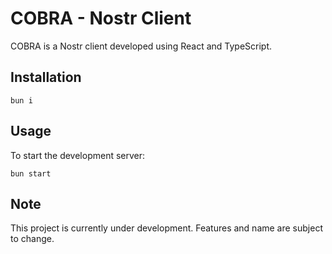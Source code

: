 # COBRA - Nostr Client

COBRA is a Nostr client developed using React and TypeScript.

## Installation

```
bun i
```

## Usage

To start the development server:

```
bun start
```

## Note

This project is currently under development. Features and name are subject to change.

